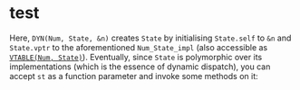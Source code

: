 # test

Here, `DYN(Num, State, &n)` creates `State` by initialising `State.self` to `&n` and `State.vptr` to the aforementioned `Num_State_impl` (also accessible as [`VTABLE(Num, State)`](#VTABLE)). Eventually, since `State` is polymorphic over its implementations (which is the essence of dynamic dispatch), you can accept `st` as a function parameter and invoke some methods on it:
